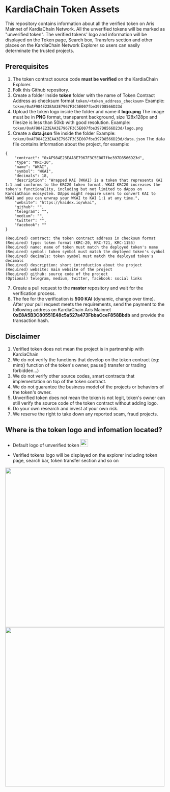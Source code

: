 # KardiaChain Token Assets
This repository contains information about all the verified token on Aris Mainnet of KardiaChain Network.
All the unverified tokens will be marked as "unverified token". The verified tokens' logo and information will be displayed on the Token page, Search box, Transfers section and other places on the KardiaChain Network Explorer so users can easily determinate the trusted projects.

## Prerequisites
1. The token contract source code **must be verified** on the KardiaChain Explorer.
2. Folk this Github repository.
3. Create a folder inside **token** folder with the name of Token Contract Address as checksum format
`token/<token_address_checksum>`
Example: `token/0xAF984E23EAA3E7967F3C5E007fbe397D8566D23d`
4. Upload the token logo inside the folder and name it **logo.png**
The image must be in **PNG** format, transparent background, size 128x128px and filesize is less than 50kb with good resolution.
Example: `token/0xAF984E23EAA3E7967F3C5E007fbe397D8566D23d/logo.png`
5. Create a **data.json** file inside the folder
Example: `token/0xAF984E23EAA3E7967F3C5E007fbe397D8566D23d/data.json`
The data file contains information about the project, for example:
```
{
	"contract": "0xAF984E23EAA3E7967F3C5E007fbe397D8566D23d",
	"type": "KRC-20",
	"name": "WKAI",
	"symbol": "WKAI",
	"decimals": 18,
	"description": "Wrapped KAI (WKAI) is a token that represents KAI 1:1 and conforms to the KRC20 token format. WKAI KRC20 increases the token's functionality, including but not limited to dApps on KardiaChain ecosystem. DApps might require users to convert KAI to WKAI and you can unwrap your WKAI to KAI 1:1 at any time.",
	"website": "https://kaidex.io/wkai",
	"github": "",
	"telegram": "",
	"medium": "",
	"twitter": "",
	"facebook": ""
}
```

	(Required) contract: the token contract address in checksum format
	(Required) type: token format (KRC-20, KRC-721, KRC-1155)
	(Required) name: name of token must match the deployed token's name
	(Required) symbol: token symbol must match the deployed token's symbol
	(Required) decimals: token symbol must match the deployed token's decimals
	(Required) description: short introduction about the project
	(Required) website: main website of the project
	(Required) github: source code of the project
	(Optional) telegram, medium, twitter, facebook: social links

7. Create a pull request to the **master** repository and wait for the verification process.
8. The fee for the verification is **500 KAI** (dynamic, change over time).
After your pull request meets the requirements, send the payment to the following address on KardiaChain Aris Mainnet **0xE8A5B3C80551E48c5a527a473FbbaCceF858Bbdb** and provide the transaction hash.

## Disclaimer
1. Verified token does not mean the project is in partnership with KardiaChain
2. We do not verify the functions that develop on the token contract (eg: mint() function of the token's owner, pause() transfer or trading forbidden...)
3. We do not verify other source codes, smart contracts that implementation on top of the token contract.
4. We do not guarantee the business model of the projects or behaviors of the token's owner.
5. Unverified token does not mean the token is not legit, token's owner can still verify the source code of the token contract without adding logo.
6. Do your own research and invest at your own risk.
7. We reserve the right to take down any reported scam, fraud projects.

## Where is the token logo and infomation located?
+ Default logo of unverified token <img src="https://raw.githubusercontent.com/kardiachain/token-assets/master/tokens/default.png" width="24">

+ Verified tokens logo will be displayed on the explorer including token page, search bar, token transfer section and so on
<img src="https://raw.githubusercontent.com/kardiachain/token-assets/master/samples/sample_1.png" width="500">
<img src="https://raw.githubusercontent.com/kardiachain/token-assets/master/samples/sample_2.png" width="500">